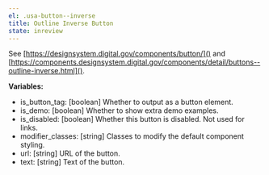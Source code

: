 ```yaml
---
el: .usa-button--inverse
title: Outline Inverse Button
state: inreview
---
```

See [https://designsystem.digital.gov/components/button/]() and
[https://components.designsystem.digital.gov/components/detail/buttons--outline-inverse.html]().

__Variables:__
* is_button_tag: [boolean] Whether to output as a button element.
* is_demo: [boolean] Whether to show extra demo examples.
* is_disabled: [boolean] Whether this button is disabled. Not used for links.
* modifier_classes: [string] Classes to modify the default component styling.
* url: [string] URL of the button.
* text: [string] Text of the button.
